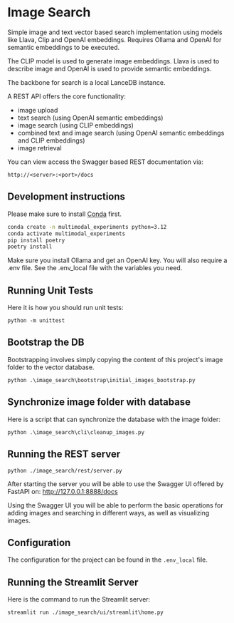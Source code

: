 # Image Search

Simple image and text vector based search implementation using models like Llava, Clip and OpenAI embeddings. Requires Ollama and OpenAI for semantic embeddings to be executed.

The CLIP model is used to generate image embeddings. Llava is used to describe image and OpenAI is used to provide semantic embeddings.

The backbone for search is a local LanceDB instance.

A REST API offers the core functionality:

- image upload
- text search (using OpenAI semantic embeddings)
- image search (using CLIP embeddings)
- combined text and image search (using OpenAI semantic embeddings and CLIP embeddings)
- image retrieval

You can view access the Swagger based REST documentation via:

```
http://<server>:<port>/docs
```

## Development instructions

Please make sure to install [Conda](https://conda.io/projects/conda/en/latest/user-guide/install/index.html) first.

```bash
conda create -n multimodal_experiments python=3.12
conda activate multimodal_experiments
pip install poetry
poetry install
```

Make sure you install Ollama and get an OpenAI key. You will also require a .env file. See the .env_local file with the variables you need.

## Running Unit Tests

Here it is how you should run unit tests:

```
python -m unittest
```

## Bootstrap the DB

Bootstrapping involves simply copying the content of this project's image folder to the vector database.

```
python .\image_search\bootstrap\initial_images_bootstrap.py
```

## Synchronize image folder with database

Here is a script that can synchronize the database with the image folder:

```
python .\image_search\cli\cleanup_images.py
```


## Running the REST server

```
python ./image_search/rest/server.py
```

After starting the server you will be able to use the Swagger UI offered by FastAPI on: 
http://127.0.0.1:8888/docs

Using the Swagger UI you will be able to perform the basic operations for adding images and searching in different ways, as well as visualizing images.

## Configuration

The configuration for the project can be found in the `.env_local` file.

## Running the Streamlit Server

Here is the command to run the Streamlit server:

```
streamlit run ./image_search/ui/streamlit\home.py
```